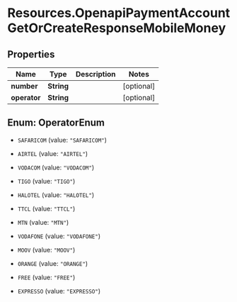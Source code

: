 # Resources.OpenapiPaymentAccountGetOrCreateResponseMobileMoney

## Properties

Name | Type | Description | Notes
------------ | ------------- | ------------- | -------------
**number** | **String** |  | [optional] 
**operator** | **String** |  | [optional] 



## Enum: OperatorEnum


* `SAFARICOM` (value: `"SAFARICOM"`)

* `AIRTEL` (value: `"AIRTEL"`)

* `VODACOM` (value: `"VODACOM"`)

* `TIGO` (value: `"TIGO"`)

* `HALOTEL` (value: `"HALOTEL"`)

* `TTCL` (value: `"TTCL"`)

* `MTN` (value: `"MTN"`)

* `VODAFONE` (value: `"VODAFONE"`)

* `MOOV` (value: `"MOOV"`)

* `ORANGE` (value: `"ORANGE"`)

* `FREE` (value: `"FREE"`)

* `EXPRESSO` (value: `"EXPRESSO"`)




